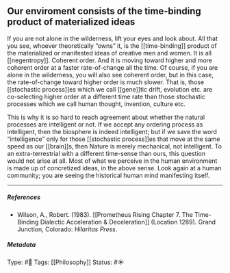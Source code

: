 ## Our enviroment consists of the time-binding product of materialized ideas  # 

If you are not alone in the wilderness, lift your eyes and look about. All that you see, whoever theoretically “owns” it, is the [[time-binding]] product of the materialized or manifested ideas of creative men and women. It is all [[negentropy]]. Coherent order. And it is moving toward higher and more coherent order at a faster rate-of-change all the time. Of course, if you are alone in the wilderness, you will also see coherent order, but in this case, the rate-of-change toward higher order is much slower. That is, those [[stochastic process]]es which we call [[gene]]tic drift, evolution etc. are co-selecting higher order at a different time rate than those stochastic processes which we call human thought, invention, culture etc. 

This is why it is so hard to reach agreement about whether the natural processes are intelligent or not. If we accept any ordering process as intelligent, then the biosphere is indeed intelligent; but if we save the word “intelligence” only for those [[stochastic process]]es that move at the same speed as our [[brain]]s, then Nature is merely mechanical, not intelligent. To an extra-terrestrial with a different time-sense than ours, this question would not arise at all. Most of what we perceive in the human environment is made up of concretized ideas, in the above sense. Look again at a human community; you are seeing the historical human mind manifesting itself.

___

##### References

- Wilson, A., Robert. (1983). [[Prometheus Rising Chapter 7. The Time-Binding Dialectic Acceleration & Deceleration]] (Location 1289). Grand Junction, Colorado: _Hilaritas Press_.

##### Metadata

Type: #🔴 
Tags: [[Philosophy]] 
Status: #☀️ 
